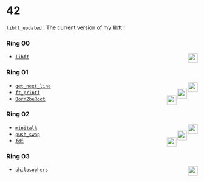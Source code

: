 # 42

[`libft_updated`](/libft_updated) : The current version of my libft !

### Ring 00  
* [`libft`](/libft) <img height="25" align="right" src="https://img.shields.io/badge/Moulinette-125%25-success"/>

### Ring 01
* [`get_next_line`](/get_next_line) <img height="25" align="right" src="https://img.shields.io/badge/Moulinette-125%25-success"/>
* [`ft_printf`](/ft_printf) <img height="25" align="right" src="https://img.shields.io/badge/Moulinette-100%25-success"/>
* [`Born2beRoot`](/Born2beRoot) <img height="25" align="right" src="https://img.shields.io/badge/110%25-success"/>

### Ring 02
* [`minitalk`](/minitalk) <img height="25" align="right" src="https://img.shields.io/badge/125%25-success"/>
* [`push_swap`](/push_swap) <img height="25" align="right" src="https://img.shields.io/badge/111%25-success"/>
* [`fdf`](/fdf) <img height="25" align="right" src="https://img.shields.io/badge/125%25-success"/>

### Ring 03
* [`philosophers`](/philosophers) <img height="25" align="right" src="https://img.shields.io/badge/100%25-success"/>
